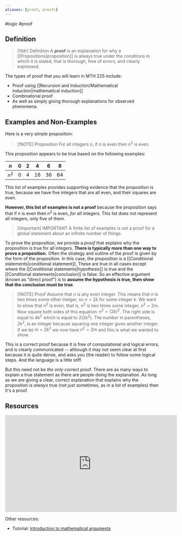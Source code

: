 ```yaml
---
aliases: [proof, proofs]
--- 
```


#logic #proof 

## Definition 

> [!tldr] Definition
> A **proof** is an explanation for why a [[Propositions|proposition]] is always true under the conditions in which it is stated, that is thorough, free of errors, and clearly expressed. 

The types of proof that you will learn in MTH 225 include: 

- Proof using [[Recursion and Induction/Mathematical induction|mathematical induction]] 
- Combinatorial proof
- As well as simply giving thorough explanations for observed phenomena. 

## Examples and Non-Examples

Here is a very simple proposition: 

> [!NOTE] Proposition
> For all integers $n$, if $n$ is even then $n^2$ is even. 

This proposition appears to be true based on the following examples: 

| $n$   | $0$ | $2$ | $4$  | $6$  | $8$ |
| ----- | --- | --- | ---- | ---- | --- |
| $n^2$ | $0$ | $4$ | $16$ | $36$ | $64$    |

This list of examples provides supporting evidence that the proposition is true, because we have five integers that are all even, and their squares are even. 

**However, this list of examples is not a proof** because the proposition says that if $n$ is even then $n^2$ is even, *for all* integers. This list does not represent all integers, only five of them. 


> [!important] IMPORTANT
> A finite list of examples is not a proof for a global statement about an infinite number of things. 

To prove the proposition, we provide a *proof* that explains why the proposition is true for all integers. **There is typically more than one way to prove a proposition.** Often the strategy and outline of the proof is given by the form of the proposition. In this case, the proposition is a [[Conditional statements|conditional statement]]. These are true in all cases except where the [[Conditional statements|hypothesis]] is true and the [[Conditional statements|conclusion]] is false. So an effective argument (known as "direct proof") is to **assume the hypothesis is true, then show that the conclusion must be true**. 

> [!NOTE] Proof
> Assume that $n$ is any even integer. This means that $n$ is two times some other integer, so $n = 2k$ for some integer $k$. We want to show that $n^2$ is even, that is, $n^2$ is two times some integer, $n^2 = 2m$. Now square both sides of this equation: $n^2 = (2k)^2$. The right side is equal to $4k^2$ which is equal to $2(2k^2)$. The number in parentheses, $2k^2$, is an integer because squaring one integer gives another integer. If we let $m = 2k^2$ we now have $n^2 = 2m$ and this is what we wanted to show. 

This is a correct proof because it is free of computational and logical errors, and is clearly communicated -- although it may not seem clear at first because it is quite dense, and asks you (the reader) to follow some logical steps. And the language is a little stiff. 

But this need not be *the only* correct proof. There are as many ways to explain a true statement as there are people doing the explanation. As long as we are giving a clear, correct explanation that explains why the proposition is *always* true (not just sometimes, as in a list of examples) then it's a proof. 

## Resources 

<iframe width="560" height="315" src="https://www.youtube.com/embed/z-TPb8hI58k" title="YouTube video player" frameborder="0" allow="accelerometer; autoplay; clipboard-write; encrypted-media; gyroscope; picture-in-picture; web-share" allowfullscreen></iframe>

Other resources: 
- Tutorial: [Introduction to mathematical arguments](https://math.berkeley.edu/~hutching/teach/proofs.pdf)
